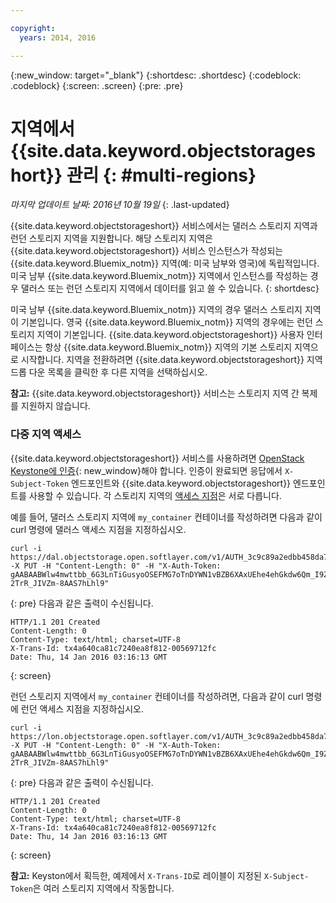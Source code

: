 ```yaml
---

copyright:
  years: 2014, 2016

---
```

{:new_window: target="_blank"}
{:shortdesc: .shortdesc}
{:codeblock: .codeblock}
{:screen: .screen}
{:pre: .pre}

# 지역에서 {{site.data.keyword.objectstorageshort}} 관리 {: #multi-regions}
*마지막 업데이트 날짜: 2016년 10월 19일*
{: .last-updated}

{{site.data.keyword.objectstorageshort}} 서비스에서는 댈러스 스토리지 지역과 런던 스토리지 지역을 지원합니다. 해당 스토리지 지역은 {{site.data.keyword.objectstorageshort}} 서비스 인스턴스가 작성되는 {{site.data.keyword.Bluemix_notm}} 지역(예: 미국 남부와 영국)에 독립적입니다. 미국 남부 {{site.data.keyword.Bluemix_notm}} 지역에서 인스턴스를 작성하는 경우 댈러스 또는 런던 스토리지 지역에서 데이터를 읽고 쓸 수 있습니다.
{: shortdesc}

미국 남부 {{site.data.keyword.Bluemix_notm}} 지역의 경우 댈러스 스토리지 지역이 기본입니다. 영국 {{site.data.keyword.Bluemix_notm}} 지역의 경우에는 런던 스토리지 지역이 기본입니다. {{site.data.keyword.objectstorageshort}} 사용자 인터페이스는 항상 {{site.data.keyword.Bluemix_notm}} 지역의 기본 스토리지 지역으로 시작합니다. 지역을 전환하려면 {{site.data.keyword.objectstorageshort}} 지역 드롭 다운 목록을 클릭한 후 다른 지역을 선택하십시오.

**참고:** {{site.data.keyword.objectstorageshort}} 서비스는 스토리지 지역 간 복제를 지원하지 않습니다.

### 다중 지역 액세스

{{site.data.keyword.objectstorageshort}} 서비스를 사용하려면 [OpenStack Keystone에 인증](../ObjectStorage/os_security.html#keystone-authentication){: new_window}해야 합니다. 인증이 완료되면 응답에서 `X-Subject-Token` 엔드포인트와 {{site.data.keyword.objectstorageshort}} 엔드포인트를 사용할 수 있습니다. 각 스토리지 지역의 [액세스 지점](../ObjectStorage/os_api.html#access-points)은 서로 다릅니다. 


예를 들어, 댈러스 스토리지 지역에 `my_container` 컨테이너를 작성하려면 다음과 같이 curl 명령에 댈러스 액세스 지점을 지정하십시오. 

  ```
  curl -i https://dal.objectstorage.open.softlayer.com/v1/AUTH_3c9c89a2edbb458da74a9e81e215da9e/my_container -X PUT -H "Content-Length: 0" -H "X-Auth-Token: gAABAABWlw4mwttbb_6G3LnTiGusyoOSEFMG7oTnDYWN1vBZB6XAxUEhe4ehGkdw6Qm_I9ZFFXr8fwcc2KaEbpWbQoglhAvrYTXbrkn8MvErLdnbcT0XK2t5L7lEZyyKQlsgmQWcrch9VOO_OiSKKToORZR7luI-2TrR_JIVZm-8AAS7hLhl9"
  ```
  {: pre}
다음과 같은 출력이 수신됩니다.

  ```
  HTTP/1.1 201 Created
  Content-Length: 0
  Content-Type: text/html; charset=UTF-8
  X-Trans-Id: tx4a640ca81c7240ea8f812-00569712fc
  Date: Thu, 14 Jan 2016 03:16:13 GMT
  ```
  {: screen}

런던 스토리지 지역에서 `my_container` 컨테이너를 작성하려면, 다음과 같이 curl 명령에 런던 액세스 지점을 지정하십시오. 

  ```
  curl -i https://lon.objectstorage.open.softlayer.com/v1/AUTH_3c9c89a2edbb458da74a9e81e215da9e/my_container -X PUT -H "Content-Length: 0" -H "X-Auth-Token: gAABAABWlw4mwttbb_6G3LnTiGusyoOSEFMG7oTnDYWN1vBZB6XAxUEhe4ehGkdw6Qm_I9ZFFXr8fwcc2KaEbpWbQoglhAvrYTXbrkn8MvErLdnbcT0XK2t5L7lEZyyKQlsgmQWcrch9VOO_OiSKKToORZR7luI-2TrR_JIVZm-8AAS7hLhl9"
  ```
  {: pre}
다음과 같은 출력이 수신됩니다.

  ```
  HTTP/1.1 201 Created
  Content-Length: 0
  Content-Type: text/html; charset=UTF-8
  X-Trans-Id: tx4a640ca81c7240ea8f812-00569712fc
  Date: Thu, 14 Jan 2016 03:16:13 GMT
  ```
  {: screen}

**참고:** Keyston에서 획득한, 예제에서 `X-Trans-ID`로 레이블이 지정된 `X-Subject-Token`은 여러 스토리지 지역에서 작동합니다. 
